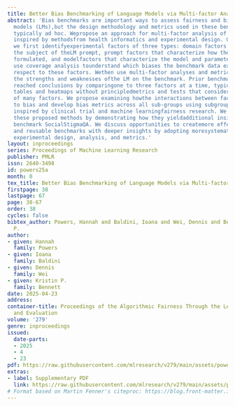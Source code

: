 ```yaml
---
title: Better Bias Benchmarking of Language Models via Multi-factor Analysis
abstract: 'Bias benchmarks are important ways to assess fairness and bias of language
  models (LMs),but the design methodology and metrics used in these benchmarks are
  typically ad hoc. Wepropose an approach for multi-factor analysis of LM bias benchmarks
  inspired by methodsfrom health informatics and experimental design. Given a benchmark,
  we first identifyexperimental factors of three types: domain factors that characterize
  the subject of theLM prompt, prompt factors that characterize how the prompt is
  formulated, and modelfactors that characterize the model and parameters used. We
  use coverage analysis tounderstand which biases the benchmark data examines with
  respect to these factors. Wethen use multi-factor analyses and metrics to understand
  the strengths and weaknesses ofthe LM on the benchmark. Prior benchmark analyses
  reached conclusions by comparingone to three factors at a time, typically using
  tables and heatmaps without principledmetrics and tests that consider the effects
  of many factors. We propose examining howthe interactions between factors contribute
  to bias and develop bias metrics across all sub-groups using subgroup analysis approaches
  inspired by clinical trial and machine learningfairness research. We illustrate
  these proposed methods by demonstrating how they yieldadditional insights on the
  benchmark SocialStigmaQA. We discuss opportunities to createmore effective, efficient,
  and reusable benchmarks with deeper insights by adopting moresystematic multi-factor
  experimental design, analysis, and metrics.'
layout: inproceedings
series: Proceedings of Machine Learning Research
publisher: PMLR
issn: 2640-3498
id: powers25a
month: 0
tex_title: Better Bias Benchmarking of Language Models via Multi-factor Analysis
firstpage: 38
lastpage: 67
page: 38-67
order: 38
cycles: false
bibtex_author: Powers, Hannah and Baldini, Ioana and Wei, Dennis and Bennett, Kristin
  P.
author:
- given: Hannah
  family: Powers
- given: Ioana
  family: Baldini
- given: Dennis
  family: Wei
- given: Kristin P.
  family: Bennett
date: 2025-04-23
address:
container-title: Proceedings of the Algorithmic Fairness Through the Lens of Metrics
  and Evaluation
volume: '279'
genre: inproceedings
issued:
  date-parts:
  - 2025
  - 4
  - 23
pdf: https://raw.githubusercontent.com/mlresearch/v279/main/assets/powers25a/powers25a.pdf
extras:
- label: Supplementary PDF
  link: https://raw.githubusercontent.com/mlresearch/v279/main/assets/powers25a/powers25a-supp.pdf
# Format based on Martin Fenner's citeproc: https://blog.front-matter.io/posts/citeproc-yaml-for-bibliographies/
---
```


